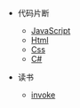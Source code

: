 

* 代码片断

  * [JavaScript](snippet_js.md)
  * [Html](snippet_html.md)
  * [Css](snippet_css.md)
  * [C#](snippet_csharp.md)

* 读书
  * [invoke](read.md)